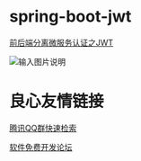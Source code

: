 # spring-boot-jwt
[前后端分离微服务认证之JWT](https://blog.52itstyle.com/archives/2157/)

![输入图片说明](https://gitee.com/uploads/images/2018/0316/184958_d43bfa15_87650.png "488490-20170117211606396-1300480328.png")

 # 良心友情链接

[腾讯QQ群快速检索](http://u.720life.cn/s/8cf73f7c)

[软件免费开发论坛](http://u.720life.cn/s/bbb01dc0)